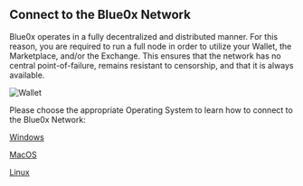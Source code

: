 ## **Connect to the Blue0x Network** ##

Blue0x operates in a fully decentralized and distributed manner.  For this reason, you are required to run a full node in order to utilize your Wallet, the Marketplace, and/or the Exchange.  This ensures that the network has no central point-of-failure, remains resistant to censorship, and that it is always available. 

![Wallet](https://i.imgur.com/YbNxm4A.png)

Please choose the appropriate Operating System to learn how to connect to the Blue0x Network:

[Windows](local.md)

[MacOS](local_mac.md)

[Linux](local_linux.md)



